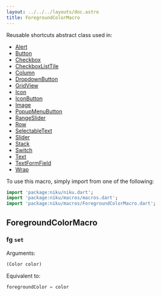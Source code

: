 ```yaml
---
layout: ../../../layouts/doc.astro
title: ForegroundColorMacro
---
```

Reusable shortcuts abstract class used in:
- [Alert](/docs/widgets/alert)
- [Button](/docs/widgets/button)
- [Checkbox](/docs/widgets/checkbox)
- [CheckboxListTile](/docs/widgets/checkboxListTile)
- [Column](/docs/widgets/column)
- [DropdownButton](/docs/widgets/dropdownButton)
- [GridView](/docs/widgets/gridView)
- [Icon](/docs/widgets/icon)
- [IconButton](/docs/widgets/iconButton)
- [Image](/docs/widgets/image)
- [PopupMenuButton](/docs/widgets/popupMenuButton)
- [RangeSlider](/docs/widgets/rangeSlider)
- [Row](/docs/widgets/row)
- [SelectableText](/docs/widgets/selectableText)
- [Slider](/docs/widgets/slider)
- [Stack](/docs/widgets/stack)
- [Switch](/docs/widgets/switch)
- [Text](/docs/widgets/text)
- [TextFormField](/docs/widgets/textFormField)
- [Wrap](/docs/widgets/wrap)


To use this macro, simply import from one of the following:
```dart
import 'package:niku/niku.dart';
import 'package:niku/macros/macros.dart';
import 'package:niku/macros/ForegroundColorMacro.dart';
```
## ForegroundColorMacro

### fg `set`

Arguments:
```dart
(Color color) 
```

Equivalent to:
```dart
foregroundColor = color
```

